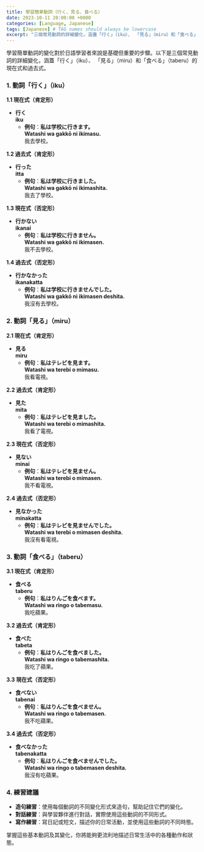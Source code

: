 ```yaml
---
title: 學習簡單動詞（行く、見る、食べる）
date: 2023-10-11 20:00:00 +0800
categories: [Language, Japanese]
tags: [Japanese] # TAG names should always be lowercase
excerpt: "三個常見動詞的詳細變化，涵蓋「行く」（iku）、 「見る」（miru）和「食べる」（taberu）的現在式和過去式"
---
```


學習簡單動詞的變化對於日語學習者來說是基礎但重要的步驟。以下是三個常見動詞的詳細變化，涵蓋「行く」（iku）、 「見る」（miru）和「食べる」（taberu）的現在式和過去式。

### **1. 動詞「行く」（iku）**

**1.1 現在式（肯定形）**
- **行く**  
  **iku**  
  - **例句**：**私は学校に行きます。**  
    **Watashi wa gakkō ni ikimasu.**  
    我去學校。

**1.2 過去式（肯定形）**
- **行った**  
  **itta**  
  - **例句**：**私は学校に行きました。**  
    **Watashi wa gakkō ni ikimashita.**  
    我去了學校。

**1.3 現在式（否定形）**
- **行かない**  
  **ikanai**  
  - **例句**：**私は学校に行きません。**  
    **Watashi wa gakkō ni ikimasen.**  
    我不去學校。

**1.4 過去式（否定形）**
- **行かなかった**  
  **ikanakatta**  
  - **例句**：**私は学校に行きませんでした。**  
    **Watashi wa gakkō ni ikimasen deshita.**  
    我沒有去學校。

### **2. 動詞「見る」（miru）**

**2.1 現在式（肯定形）**
- **見る**  
  **miru**  
  - **例句**：**私はテレビを見ます。**  
    **Watashi wa terebi o mimasu.**  
    我看電視。

**2.2 過去式（肯定形）**
- **見た**  
  **mita**  
  - **例句**：**私はテレビを見ました。**  
    **Watashi wa terebi o mimashita.**  
    我看了電視。

**2.3 現在式（否定形）**
- **見ない**  
  **minai**  
  - **例句**：**私はテレビを見ません。**  
    **Watashi wa terebi o mimasen.**  
    我不看電視。

**2.4 過去式（否定形）**
- **見なかった**  
  **minakatta**  
  - **例句**：**私はテレビを見ませんでした。**  
    **Watashi wa terebi o mimasen deshita.**  
    我沒有看電視。

### **3. 動詞「食べる」（taberu）**

**3.1 現在式（肯定形）**
- **食べる**  
  **taberu**  
  - **例句**：**私はりんごを食べます。**  
    **Watashi wa ringo o tabemasu.**  
    我吃蘋果。

**3.2 過去式（肯定形）**
- **食べた**  
  **tabeta**  
  - **例句**：**私はりんごを食べました。**  
    **Watashi wa ringo o tabemashita.**  
    我吃了蘋果。

**3.3 現在式（否定形）**
- **食べない**  
  **tabenai**  
  - **例句**：**私はりんごを食べません。**  
    **Watashi wa ringo o tabemasen.**  
    我不吃蘋果。

**3.4 過去式（否定形）**
- **食べなかった**  
  **tabenakatta**  
  - **例句**：**私はりんごを食べませんでした。**  
    **Watashi wa ringo o tabemasen deshita.**  
    我沒有吃蘋果。

### **4. 練習建議**
- **造句練習**：使用每個動詞的不同變化形式來造句，幫助記住它們的變化。
- **對話練習**：與學習夥伴進行對話，實際使用這些動詞的不同形式。
- **寫作練習**：寫日記或短文，描述你的日常活動，並使用這些動詞的不同時態。

掌握這些基本動詞及其變化，你將能夠更流利地描述日常生活中的各種動作和狀態。

